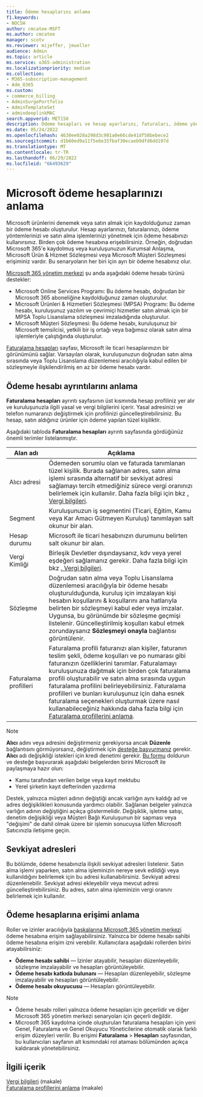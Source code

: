 ```yaml
---
title: Ödeme hesaplarını anlama
f1.keywords:
- NOCSH
author: cmcatee-MSFT
ms.author: cmcatee
manager: scotv
ms.reviewer: mijeffer, jmueller
audience: Admin
ms.topic: article
ms.service: o365-administration
ms.localizationpriority: medium
ms.collection:
- M365-subscription-management
- Adm_O365
ms.custom:
- commerce_billing
- AdminSurgePortfolio
- AdminTemplateSet
- admindeeplinkMAC
search.appverid: MET150
description: Ödeme hesapları ve hesap ayarlarını, faturaları, ödeme yöntemlerini ve satın almaları yönetmek için nasıl kullanıldıkları hakkında bilgi edinin.
ms.date: 05/24/2022
ms.openlocfilehash: 4630ee028a298d3c901a0e66cde41df58bebece2
ms.sourcegitcommit: d1b60ed9a11f5e6e35fbaf30ecaeb9dfd6dd197d
ms.translationtype: MT
ms.contentlocale: tr-TR
ms.lasthandoff: 06/29/2022
ms.locfileid: "66493629"
---
```

# <a name="understand-your-microsoft-billing-accounts"></a>Microsoft ödeme hesaplarınızı anlama

Microsoft ürünlerini denemek veya satın almak için kaydolduğunuz zaman bir ödeme hesabı oluşturulur. Hesap ayarlarınızı, faturalarınızı, ödeme yöntemlerinizi ve satın alma işlemlerinizi yönetmek için ödeme hesabınızı kullanırsınız. Birden çok ödeme hesabına erişebilirsiniz. Örneğin, doğrudan Microsoft 365'e kaydolmuş veya kuruluşunuzun Kurumsal Anlaşma, Microsoft Ürün & Hizmet Sözleşmesi veya Microsoft Müşteri Sözleşmesi erişiminiz vardır. Bu senaryoların her biri için ayrı bir ödeme hesabınız olur.

<a href="https://go.microsoft.com/fwlink/p/?linkid=2024339" target="_blank">Microsoft 365 yönetim merkezi</a> şu anda aşağıdaki ödeme hesabı türünü destekler:

- Microsoft Online Services Programı: Bu ödeme hesabı, doğrudan bir Microsoft 365 aboneliğine kaydolduğunuz zaman oluşturulur.
- Microsoft Ürünleri & Hizmetleri Sözleşmesi (MPSA) Programı: Bu ödeme hesabı, kuruluşunuz yazılım ve çevrimiçi hizmetler satın almak için bir MPSA Toplu Lisanslama sözleşmesi imzaladığında oluşturulur.
- Microsoft Müşteri Sözleşmesi: Bu ödeme hesabı, kuruluşunuz bir Microsoft temsilcisi, yetkili bir iş ortağı veya bağımsız olarak satın alma işlemleriyle çalıştığında oluşturulur.

<a href="https://go.microsoft.com/fwlink/p/?linkid=2084771" target="_blank">Faturalama hesapları</a> sayfası, Microsoft ile ticari hesaplarınızın bir görünümünü sağlar. Varsayılan olarak, kuruluşunuzun doğrudan satın alma sırasında veya Toplu Lisanslama düzenlemesi aracılığıyla kabul edilen bir sözleşmeyle ilişkilendirilmiş en az bir ödeme hesabı vardır.

## <a name="understand-billing-account-details"></a>Ödeme hesabı ayrıntılarını anlama

**Faturalama hesapları** ayrıntı sayfasının üst kısmında hesap profiliniz yer alır ve kuruluşunuzla ilgili yasal ve vergi bilgilerini içerir. Yasal adresinizi ve telefon numaranızı değiştirmek için profilinizi güncelleştirebilirsiniz. Bu hesap, satın aldığınız ürünler için ödeme yapılan tüzel kişiliktir.

Aşağıdaki tabloda **Faturalama hesapları** ayrıntı sayfasında gördüğünüz önemli terimler listelanmıştır.

| Alan adı | Açıklama |
|------------------|------------------------------------------------------------------------------------------------------------------------------------------------------------------------------------------------------------------------------------------------------------------------------|
| Alıcı adresi | Ödemeden sorumlu olan ve faturada tanımlanan tüzel kişilik. Burada sağlanan adres, satın alma işlemi sırasında alternatif bir sevkiyat adresi sağlamayı tercih etmediğiniz sürece vergi oranınızı belirlemek için kullanılır. Daha fazla bilgi için bkz [. Vergi bilgileri](billing-and-payments/tax-information.md). |
| Segment | Kuruluşunuzun iş segmentini (Ticari, Eğitim, Kamu veya Kar Amacı Gütmeyen Kuruluş) tanımlayan salt okunur bir alan. |
| Hesap durumu | Microsoft ile ticari hesabınızın durumunu belirten salt okunur bir alan. |
| Vergi Kimliği | Birleşik Devletler dışındaysanız, kdv veya yerel eşdeğeri sağlamanız gerekir. Daha fazla bilgi için bkz [. Vergi bilgileri](billing-and-payments/tax-information.md). |
| Sözleşme | Doğrudan satın alma veya Toplu Lisanslama düzenlemesi aracılığıyla bir ödeme hesabı oluşturulduğunda, kuruluş için imzalayan kişi hesabın koşullarını & koşullarını ana hatlarıyla belirten bir sözleşmeyi kabul eder veya imzalar. Uygunsa, bu görünümde bir sözleşme geçmişi listelenir. Güncelleştirilmiş koşulları kabul etmek zorundaysanız **Sözleşmeyi onayla** bağlantısı görüntülenir. |
| Faturalama profilleri | Faturalama profili faturanızı alan kişiler, faturanın teslim şekli, ödeme koşulları ve po numarası gibi faturanızın özelliklerini tanımlar. Faturalamayı kuruluşunuza dağıtmak için birden çok faturalama profili oluşturabilir ve satın alma sırasında uygun faturalama profilini belirleyebilirsiniz. Faturalama profilleri ve bunları kuruluşunuz için daha esnek faturalama seçenekleri oluşturmak üzere nasıl kullanabileceğiniz hakkında daha fazla bilgi için [Faturalama profillerini anlama](billing-and-payments/manage-billing-profiles.md). |

> [!NOTE]
> **Alıcı** adını veya adresini değiştirmeniz gerekiyorsa ancak **Düzenle** bağlantısını görmüyorsanız, değiştirmek için [desteğe başvurmanız](../admin/get-help-support.md) gerekir. **Alıcı** adı değişikliği istekleri için kredi denetimi gerekir. [Bu formu](https://www.microsoft.com/download/details.aspx?id=102732) doldurun ve desteğe başvurarak aşağıdaki belgelerden birini Microsoft ile paylaşmaya hazır olun:
>
> - Kamu tarafından verilen belge veya kayıt mektubu
> - Yerel şirketin kayıt defterinden yazdırma
>
> Destek, yalnızca müşteri adının değiştiği ancak varlığın aynı kaldığı ad ve adres değişiklikleri konusunda yardımcı olabilir. Sağlanan belgeler yalnızca varlığın adının değiştiğini açıkça göstermelidir. Değişiklik, işletme satışı, denetim değişikliği veya Müşteri Bağlı Kuruluşunun bir sapması veya "değişimi" de dahil olmak üzere bir işlemin sonucuysa lütfen Microsoft Satıcınızla iletişime geçin.

## <a name="shipping-addresses"></a>Sevkiyat adresleri

Bu bölümde, ödeme hesabınızla ilişkili sevkiyat adresleri listelenir. Satın alma işlemi yaparken, satın alma işleminizin nereye sevk edildiği veya kullanıldığını belirlemek için bu adresi kullanabilirsiniz. Sevkiyat adresi düzenlenebilir. Sevkiyat adresi ekleyebilir veya mevcut adresi güncelleştirebilirsiniz. Bu adres, satın alma işleminizin vergi oranını belirlemek için kullanılır.

## <a name="understand-access-to-billing-accounts"></a>Ödeme hesaplarına erişimi anlama

Roller ve izinler aracılığıyla <a href="https://go.microsoft.com/fwlink/p/?linkid=2024339" target="_blank">başkalarına Microsoft 365 yönetim merkezi</a> ödeme hesabına erişim sağlayabilirsiniz. Yalnızca bir ödeme hesabı sahibi ödeme hesabına erişim izni verebilir. Kullanıcılara aşağıdaki rollerden birini atayabilirsiniz:

- **Ödeme hesabı sahibi** &mdash; İzinler atayabilir, hesapları düzenleyebilir, sözleşme imzalayabilir ve hesapları görüntüleyebilir.
- **Ödeme hesabı katkıda bulunanı** &mdash; Hesapları düzenleyebilir, sözleşme imzalayabilir ve hesapları görüntüleyebilir.
- **Ödeme hesabı okuyucusu** &mdash; Hesapları görüntüleyebilir.

> [!Note]
> - Ödeme hesabı rolleri yalnızca ödeme hesapları için geçerlidir ve diğer Microsoft 365 yönetim merkezi senaryoları için geçerli değildir.
> - Microsoft 365 kaydolma içinde oluşturulan faturalama hesapları için yeni Genel, Faturalama ve Genel Okuyucu Yöneticilerine otomatik olarak farklı erişim düzeyleri verilir. Bu erişimi **Faturalama** > **Hesapları** sayfasından, bu kullanıcıları sayfanın alt kısmındaki rol ataması bölümünden açıkça kaldırarak yönetebilirsiniz.

## <a name="related-content"></a>İlgili içerik

[Vergi bilgileri](billing-and-payments/tax-information.md) (makale) \
[Faturalama profillerini anlama](billing-and-payments/manage-billing-profiles.md) (makale)

